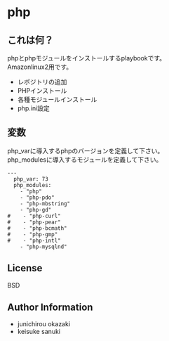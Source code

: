 php
=========

## これは何？

phpとphpモジュールをインストールするplaybookです。  
Amazonlinux2用です。

- レポジトリの追加
- PHPインストール
- 各種モジュールインストール
- php.ini設定

## 変数

php_varに導入するphpのバージョンを定義して下さい。  
php_modulesに導入するモジュールを定義して下さい。

```
---
  php_var: 73
  php_modules:
    - "php"
    - "php-pdo"
    - "php-mbstring"
    - "php-gd"
#    - "php-curl"
#    - "php-pear"
#    - "php-bcmath"
#    - "php-gmp"
#    - "php-intl"
    - "php-mysqlnd"
```

License
-------

BSD

Author Information
------------------

- junichirou okazaki
- keisuke sanuki 
